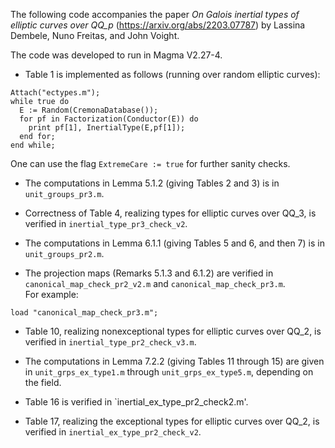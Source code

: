 The following code accompanies the paper _On Galois inertial types of elliptic curves over QQ_p_ (https://arxiv.org/abs/2203.07787) by Lassina Dembele, Nuno Freitas, and John Voight.  

The code was developed to run in Magma V2.27-4.

* Table 1 is implemented as follows (running over random elliptic curves):

```
Attach("ectypes.m");
while true do
  E := Random(CremonaDatabase());
  for pf in Factorization(Conductor(E)) do
    print pf[1], InertialType(E,pf[1]);
  end for;
end while;
```

One can use the flag `ExtremeCare := true` for further sanity checks.

* The computations in Lemma 5.1.2 (giving Tables 2 and 3) is in `unit_groups_pr3.m`.

* Correctness of Table 4, realizing types for elliptic curves over QQ_3, is verified in `inertial_type_pr3_check_v2`.

* The computations in Lemma 6.1.1 (giving Tables 5 and 6, and then 7) is in `unit_groups_pr2.m`.

* The projection maps (Remarks 5.1.3 and 6.1.2) are verified in `canonical_map_check_pr2_v2.m` and `canonical_map_check_pr3.m`.  
For example:
```
load "canonical_map_check_pr3.m";
```

* Table 10, realizing nonexceptional types for elliptic curves over QQ_2, is verified in `inertial_type_pr2_check_v3.m`.

* The computations in Lemma 7.2.2 (giving Tables 11 through 15) are given in `unit_grps_ex_type1.m` through `unit_grps_ex_type5.m`, depending on the field.

* Table 16 is verified in `inertial_ex_type_pr2_check2.m'.

* Table 17, realizing the exceptional types for elliptic curves over QQ_2, is verified in `inertial_ex_type_pr2_check_v2`.

